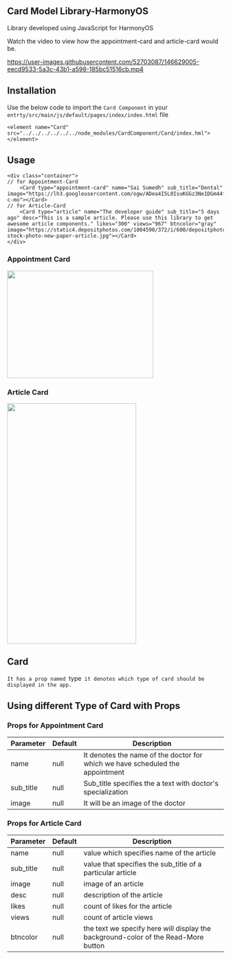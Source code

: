## Card Model Library-HarmonyOS

Library developed using JavaScript for HarmonyOS


Watch the video to view how the appointment-card and article-card would be.


https://user-images.githubusercontent.com/52703087/146629005-eecd9533-5a3c-43b1-a598-185bc51516cb.mp4

## Installation

Use the below code to import the `Card Component` in your `entrty/src/main/js/default/pages/index/index.html` file

`<element name="Card" src="../../../../../../node_modules/CardComponent/Card/index.hml"></element>`

## Usage

```hml
<div class="container">
// for Appointment-Card
    <Card type="appointment-card" name="Sai Sumedh" sub_title="Dental" image="https://lh3.googleusercontent.com/ogw/ADea4I5L0IsuKGGz3Ne1DGm44fm2W3x2zq9vS9kiMlDP3A=s32-c-mo"></Card>
// for Article-Card    
    <Card type="article" name="The developer guide" sub_title="5 days ago" desc="This is a sample article. Please use this library to get awesome article components." likes="300" views="967" btncolor="gray" image="https://static4.depositphotos.com/1004590/372/i/600/depositphotos_3729494-stock-photo-new-paper-article.jpg"></Card>
</div>
```

### Appointment Card
<img src="https://user-images.githubusercontent.com/52703087/145769482-b65038be-7de4-403d-9c05-3827a8d2a4ac.PNG" width="340px" height="250px" />

### Article Card
<img src="https://user-images.githubusercontent.com/52703087/146210763-4ccc2d26-1119-4c12-aed9-1609bb05457a.PNG" width="300px" height="560px" />

## Card 

`It has a prop named `type` it denotes which type of card should be displayed in the app.`

## Using different Type of Card with Props

### Props for Appointment Card

| Parameter       | Default               | Description                                                                  |
|-----------------|-----------------------|------------------------------------------------------------------------------|
| name            | null                  | It denotes the name of the doctor for which we have scheduled the appointment|
| sub_title       | null                  | Sub_title specifies the a text with doctor's specialization                  |
| image           | null                  | It will be an image of the doctor                                            |
    
### Props for Article Card

| Parameter       | Default           | Description                                                                         |
|-----------------|-------------------|-------------------------------------------------------------------------------------|
| name            | null              | value which specifies name of the article                                           |
| sub_title       | null              | value that specifies the sub_title of a particular article                          |
| image           | null              | image of an article                                                                 |
| desc            | null              | description of the article                                                          |
| likes           | null              | count of likes for the article                                                      |
| views           | null              | count of article views                                                              |
| btncolor        | null              | the text we specify here will display the background-color of the Read-More button  |
